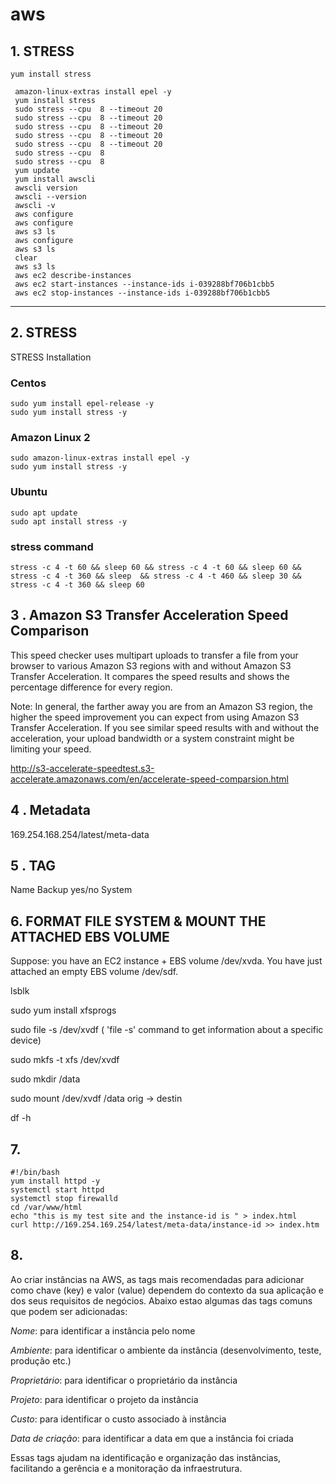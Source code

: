 # aws


## 1. STRESS

```
yum install stress
```

```
 amazon-linux-extras install epel -y
 yum install stress
 sudo stress --cpu  8 --timeout 20
 sudo stress --cpu  8 --timeout 20
 sudo stress --cpu  8 --timeout 20
 sudo stress --cpu  8 --timeout 20
 sudo stress --cpu  8 --timeout 20
 sudo stress --cpu  8
 sudo stress --cpu  8
 yum update
 yum install awscli
 awscli version
 awscli --version
 awscli -v
 aws configure
 aws configure
 aws s3 ls
 aws configure
 aws s3 ls
 clear
 aws s3 ls
 aws ec2 describe-instances
 aws ec2 start-instances --instance-ids i-039288bf706b1cbb5
 aws ec2 stop-instances --instance-ids i-039288bf706b1cbb5
```

---

## 2. STRESS

STRESS Installation

### Centos

```
sudo yum install epel-release -y
sudo yum install stress -y
```

### Amazon Linux 2
```
sudo amazon-linux-extras install epel -y
sudo yum install stress -y
```

### Ubuntu
```
sudo apt update
sudo apt install stress -y
```

### stress command
```
stress -c 4 -t 60 && sleep 60 && stress -c 4 -t 60 && sleep 60 && stress -c 4 -t 360 && sleep  && stress -c 4 -t 460 && sleep 30 && stress -c 4 -t 360 && sleep 60
```

## 3 . Amazon S3 Transfer Acceleration Speed Comparison

This speed checker uses multipart uploads to transfer a file from your browser to various Amazon S3 regions with and without Amazon S3 Transfer Acceleration. It compares the speed results and shows the percentage difference for every region.

Note: In general, the farther away you are from an Amazon S3 region, the higher the speed improvement you can expect from using Amazon S3 Transfer Acceleration. If you see similar speed results with and without the acceleration, your upload bandwidth or a system constraint might be limiting your speed.

http://s3-accelerate-speedtest.s3-accelerate.amazonaws.com/en/accelerate-speed-comparsion.html

## 4 . Metadata 

169.254.168.254/latest/meta-data

## 5 . TAG

 Name
 Backup yes/no
 System
 
## 6. FORMAT FILE SYSTEM & MOUNT THE ATTACHED EBS VOLUME
 
Suppose: you have an EC2 instance + EBS volume /dev/xvda. You have just attached an empty EBS volume /dev/sdf.
 
 lsblk
 
 sudo yum install xfsprogs
 
 sudo file -s /dev/xvdf
( 'file -s' command to get information about a specific device)
 
 sudo mkfs -t xfs /dev/xvdf
  
 sudo mkdir /data
 
 sudo mount /dev/xvdf /data
            orig -> destin
  
 df -h
 
 
  
  ## 7.
  
```  
#!/bin/bash
yum install httpd -y
systemctl start httpd
systemctl stop firewalld
cd /var/www/html
echo "this is my test site and the instance-id is " > index.html
curl http://169.254.169.254/latest/meta-data/instance-id >> index.htm
```

  ## 8.
  
Ao criar instâncias na AWS, as tags mais recomendadas para adicionar como chave (key) e valor (value) dependem do contexto da sua aplicação e dos seus requisitos de negócios. Abaixo estao algumas das tags comuns que podem ser adicionadas:

*Nome*: para identificar a instância pelo nome

*Ambiente*: para identificar o ambiente da instância (desenvolvimento, teste, produção etc.)

*Proprietário*: para identificar o proprietário da instância

*Projeto*: para identificar o projeto da instância

*Custo*: para identificar o custo associado à instância

*Data de criação*: para identificar a data em que a instância foi criada

Essas tags ajudam na identificação e organização das instâncias, facilitando a gerência e a monitoração da infraestrutura.
